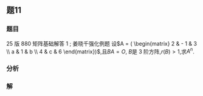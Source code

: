 ## 题11
### 题目
25 版 880 矩阵基础解答 1 ; 姜晓千强化例题 
设$A = ( \begin{matrix} 2 &  - 1 & 3 \\  a & 1 & b \\  4 & c & 6 \end{matrix})$,且$BA = O$, $B$是 3 阶方阵,$r(B)  > 1$,求$A^n$.
### 分析

### 解